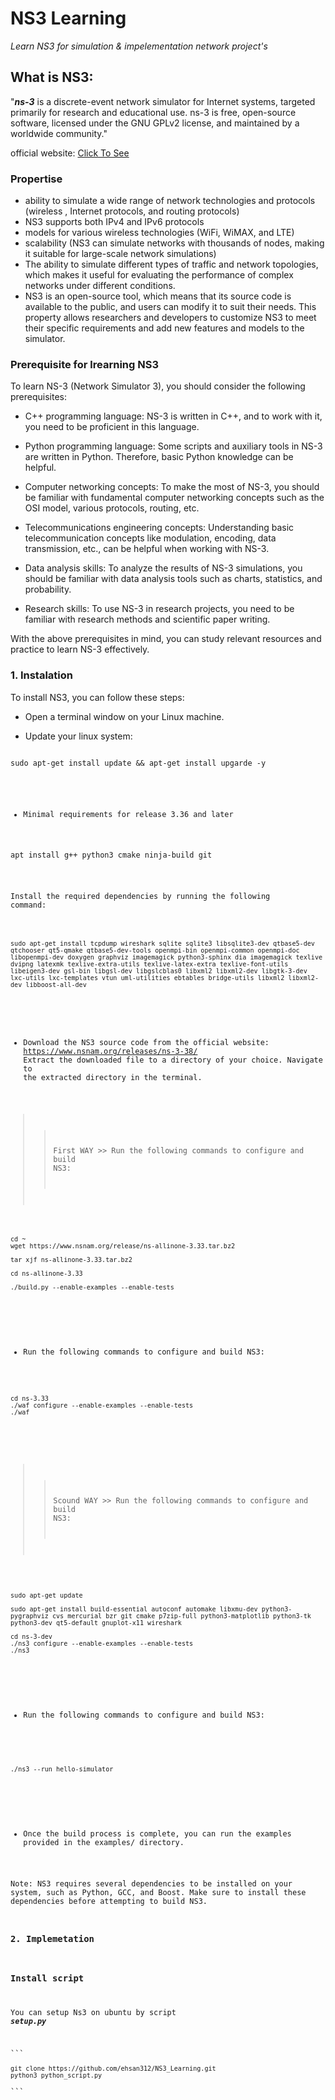 # NS3 Learning

_Learn NS3 for simulation & impelementation network project's_

## What is NS3:

"***ns-3*** is a discrete-event network simulator for Internet systems, targeted primarily for research and educational use. ns-3 is free, open-source software, licensed under the GNU GPLv2 license, and maintained by a worldwide community."

official website: [Click To See](https://www.nsnam.org/) 

[comment]: # (The best way to learn is read official Docs.)


### Propertise

- ability to simulate a wide range of network technologies and protocols (wireless , Internet protocols, and routing protocols)
-  NS3 supports both IPv4 and IPv6 protocols 
-  models for various wireless technologies (WiFi, WiMAX, and LTE)
-  scalability (NS3 can simulate networks with thousands of nodes, making it suitable for large-scale network simulations)
-  The ability to simulate different types of traffic and network topologies, which makes it useful for evaluating the performance of complex networks under different conditions.
-  NS3 is an open-source tool, which means that its source code is available to the public, and users can modify it to suit their needs. This property allows researchers and developers to customize NS3 to meet their specific requirements and add new features and models to the simulator.

### Prerequisite for lrearning NS3

To learn NS-3 (Network Simulator 3), you should consider the following prerequisites:

- C++ programming language: NS-3 is written in C++, and to work with it, you need to be proficient in this language.

- Python programming language: Some scripts and auxiliary tools in NS-3 are written in Python. Therefore, basic Python knowledge can be helpful.

- Computer networking concepts: To make the most of NS-3, you should be familiar with fundamental computer networking concepts such as the OSI model, various protocols, routing, etc.

- Telecommunications engineering concepts: Understanding basic telecommunication concepts like modulation, encoding, data transmission, etc., can be helpful when working with NS-3.

- Data analysis skills: To analyze the results of NS-3 simulations, you should be familiar with data analysis tools such as charts, statistics, and probability.

- Research skills: To use NS-3 in research projects, you need to be familiar with research methods and scientific paper writing.

With the above prerequisites in mind, you can study relevant resources and practice to learn NS-3 effectively.

### 1. Instalation

To install NS3, you can follow these steps:

* Open a terminal window on your Linux machine.

* Update your linux system:

<pre>
<code id="my-code-block" data-clipboard-target="#my-code-block">
sudo apt-get install update && apt-get install upgarde -y 
</pre>

* Minimal requirements for release 3.36 and later

<pre>
apt install g++ python3 cmake ninja-build git
</pre>

Install the required dependencies by running the following command:
<pre>
<code id="my-code-block" data-clipboard-target="#my-code-block">
sudo apt-get install tcpdump wireshark sqlite sqlite3 libsqlite3-dev qtbase5-dev qtchooser qt5-qmake qtbase5-dev-tools openmpi-bin openmpi-common openmpi-doc libopenmpi-dev doxygen graphviz imagemagick python3-sphinx dia imagemagick texlive dvipng latexmk texlive-extra-utils texlive-latex-extra texlive-font-utils libeigen3-dev gsl-bin libgsl-dev libgslcblas0 libxml2 libxml2-dev libgtk-3-dev lxc-utils lxc-templates vtun uml-utilities ebtables bridge-utils libxml2 libxml2-dev libboost-all-dev 
</code>
</pre>


* Download the NS3 source code from the official website: https://www.nsnam.org/releases/ns-3-38/
    Extract the downloaded file to a directory of your choice.
    Navigate to the extracted directory in the terminal.
    
>>    First WAY  >> Run the following commands to configure and build NS3:

<pre>
<code id="my-code-block" data-clipboard-target="#my-code-block">
cd ~
wget https://www.nsnam.org/release/ns-allinone-3.33.tar.bz2

tar xjf ns-allinone-3.33.tar.bz2

cd ns-allinone-3.33

./build.py --enable-examples --enable-tests

</code>
</pre>

* Run the following commands to configure and build NS3:

<pre>
<code id="my-code-block" data-clipboard-target="#my-code-block">
cd ns-3.33
./waf configure --enable-examples --enable-tests
./waf

</code>
</pre>

>>    Scound WAY  >> Run the following commands to configure and build NS3:

<pre>
<code id="my-code-block" data-clipboard-target="#my-code-block">

sudo apt-get update

sudo apt-get install build-essential autoconf automake libxmu-dev python3-pygraphviz cvs mercurial bzr git cmake p7zip-full python3-matplotlib python3-tk python3-dev qt5-default gnuplot-x11 wireshark

cd ns-3-dev
./ns3 configure --enable-examples --enable-tests
./ns3

</code>
</pre>

* Run the following commands to configure and build NS3:

<pre>
<code id="my-code-block" data-clipboard-target="#my-code-block">

./ns3 --run hello-simulator

</code>
</pre>

 
 * Once the build process is complete, you can run the examples provided in the examples/ directory.

Note: NS3 requires several dependencies to be installed on your system, such as Python, GCC, and Boost. Make sure to install these dependencies before attempting to build NS3.


### 2. Implemetation 



### Install script 

You can setup Ns3 on ubuntu by script ***setup.py***
<pre>```
<code id="my-code-block" data-clipboard-target="#my-code-block">
git clone https://github.com/ehsan312/NS3_Learning.git
python3 python_script.py
</code>
```</pre>



